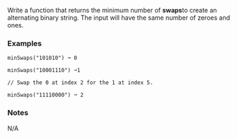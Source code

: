 Write a function that returns the minimum number of **swaps**to create an alternating binary string. The input will have the same number of zeroes and ones.


### Examples ###
    minSwaps("101010") ➞ 0

    minSwaps("10001110") ➞1

    // Swap the 0 at index 2 for the 1 at index 5.

    minSwaps("11110000") ➞ 2


### Notes ###
N/A
